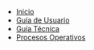 * [Inicio](/)
* [Guía de Usuario](guia_usuarios.md)
* [Guía Técnica](guia_tecnica.md)
* [Procesos Operativos](procesos_operativos.md)
